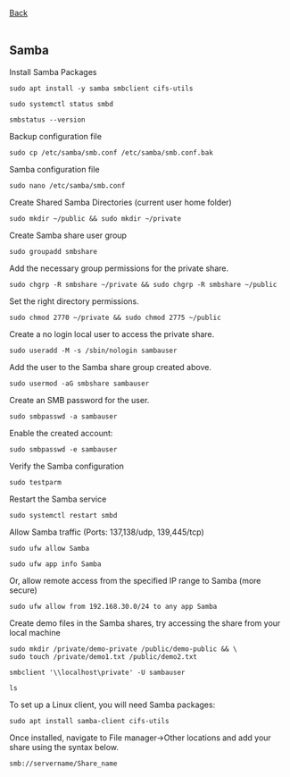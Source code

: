 
<a href="https://github.com/vdarkobar/Samba/tree/main?tab=readme-ov-file#samba">Back</a>
<br><br>

## Samba  
  

Install Samba Packages
```
sudo apt install -y samba smbclient cifs-utils
```
```
sudo systemctl status smbd
```
```
smbstatus --version
```

Backup configuration file
```
sudo cp /etc/samba/smb.conf /etc/samba/smb.conf.bak
```

Samba configuration file
```
sudo nano /etc/samba/smb.conf
```

Create Shared Samba Directories (current user home folder)
```
sudo mkdir ~/public && sudo mkdir ~/private
```

Create Samba share user group
```
sudo groupadd smbshare
```

Add the necessary group permissions for the private share.
```
sudo chgrp -R smbshare ~/private && sudo chgrp -R smbshare ~/public
```

Set the right directory permissions.
```
sudo chmod 2770 ~/private && sudo chmod 2775 ~/public
```

Create a no login local user to access the private share.
```
sudo useradd -M -s /sbin/nologin sambauser
```

Add the user to the Samba share group created above.
```
sudo usermod -aG smbshare sambauser
```

Create an SMB password for the user.
```
sudo smbpasswd -a sambauser
```

Enable the created account:
```
sudo smbpasswd -e sambauser
```

Verify the Samba configuration
```
sudo testparm
```

Restart the Samba service
```
sudo systemctl restart smbd
```

Allow Samba traffic (Ports: 137,138/udp, 139,445/tcp)
```
sudo ufw allow Samba
```
```
sudo ufw app info Samba
```

Or, allow remote access from the specified IP range to Samba (more secure)
```
sudo ufw allow from 192.168.30.0/24 to any app Samba
```

Create demo files in the Samba shares, try accessing the share from your local machine
```
sudo mkdir /private/demo-private /public/demo-public && \
sudo touch /private/demo1.txt /public/demo2.txt
```
```
smbclient '\\localhost\private' -U sambauser
```
```
ls
```

To set up a Linux client, you will need Samba packages:
```
sudo apt install samba-client cifs-utils
```

Once installed, navigate to File manager->Other locations and add your share using the syntax below.
```
smb://servername/Share_name
```
